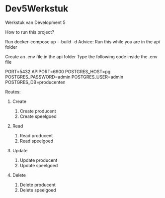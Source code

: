 # Dev5Werkstuk
Werkstuk van Development 5

How to run this project?

Run docker-compose up --build -d
Advice: Run this while you are in the api folder

Create an .env file in the api folder
Type the following code inside the .env file

PORT=5432
APIPORT=6900
POSTGRES_HOST=pg
POSTGRES_PASSWORD=admin
POSTGRES_USER=admin
POSTGRES_DB=producenten

Routes:

1. Create
   1. Create producent
   2. Create speelgoed

2. Read
   1. Read producent
   2. Read speelgoed
   
3. Update
   1. Update producent
   2. Update speelgoed
   
4. Delete
   1. Delete producent
   2. Delete speelgoed